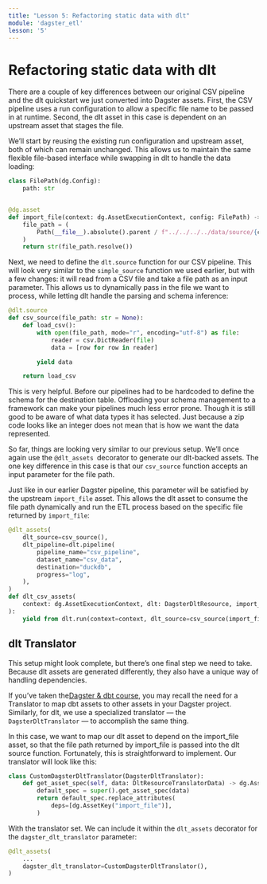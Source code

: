 ```yaml
---
title: "Lesson 5: Refactoring static data with dlt"
module: 'dagster_etl'
lesson: '5'
---
```


# Refactoring static data with dlt

There are a couple of key differences between our original CSV pipeline and the dlt quickstart we just converted into Dagster assets. First, the CSV pipeline uses a run configuration to allow a specific file name to be passed in at runtime. Second, the dlt asset in this case is dependent on an upstream asset that stages the file.

We’ll start by reusing the existing run configuration and upstream asset, both of which can remain unchanged. This allows us to maintain the same flexible file-based interface while swapping in dlt to handle the data loading:

```python
class FilePath(dg.Config):
    path: str


@dg.asset
def import_file(context: dg.AssetExecutionContext, config: FilePath) -> str:
    file_path = (
        Path(__file__).absolute().parent / f"../../../../data/source/{config.path}"
    )
    return str(file_path.resolve())
```

Next, we need to define the `dlt.source` function for our CSV pipeline. This will look very similar to the `simple_source` function we used earlier, but with a few changes: it will read from a CSV file and take a file path as an input parameter. This allows us to dynamically pass in the file we want to process, while letting dlt handle the parsing and schema inference:

```python {% obfuscated="true" %}
@dlt.source
def csv_source(file_path: str = None):
    def load_csv():
        with open(file_path, mode="r", encoding="utf-8") as file:
            reader = csv.DictReader(file)
            data = [row for row in reader]

        yield data

    return load_csv
```

This is very helpful. Before our pipelines had to be hardcoded to define the schema for the destination table. Offloading your schema management to a framework can make your pipelines much less error prone. Though it is still good to be aware of what data types it has selected. Just because a zip code looks like an integer does not mean that is how we want the data represented.

So far, things are looking very similar to our previous setup. We’ll once again use the `@dlt_assets `decorator to generate our dlt-backed assets. The one key difference in this case is that our `csv_source` function accepts an input parameter for the file path.

Just like in our earlier Dagster pipeline, this parameter will be satisfied by the upstream `import_file` asset. This allows the dlt asset to consume the file path dynamically and run the ETL process based on the specific file returned by `import_file`:

```python {% obfuscated="true" %}
@dlt_assets(
    dlt_source=csv_source(),
    dlt_pipeline=dlt.pipeline(
        pipeline_name="csv_pipeline",
        dataset_name="csv_data",
        destination="duckdb",
        progress="log",
    ),
)
def dlt_csv_assets(
    context: dg.AssetExecutionContext, dlt: DagsterDltResource, import_file
):
    yield from dlt.run(context=context, dlt_source=csv_source(import_file))
```

## dlt Translator

This setup might look complete, but there’s one final step we need to take. Because dlt assets are generated differently, they also have a unique way of handling dependencies.

If you’ve taken the[Dagster & dbt course](https://courses.dagster.io/courses/dagster-dbt), you may recall the need for a Translator to map dbt assets to other assets in your Dagster project. Similarly, for dlt, we use a specialized translator — the `DagsterDltTranslator` — to accomplish the same thing.

In this case, we want to map our dlt asset to depend on the import_file asset, so that the file path returned by import_file is passed into the dlt source function. Fortunately, this is straightforward to implement. Our translator will look like this:


```python
class CustomDagsterDltTranslator(DagsterDltTranslator):
    def get_asset_spec(self, data: DltResourceTranslatorData) -> dg.AssetSpec:
        default_spec = super().get_asset_spec(data)
        return default_spec.replace_attributes(
            deps=[dg.AssetKey("import_file")],
        )
```

With the translator set. We can include it within the `dlt_assets` decorator for the `dagster_dlt_translator` parameter:

```python
@dlt_assets(
    ...
    dagster_dlt_translator=CustomDagsterDltTranslator(),
)
```
